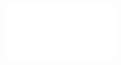 

<iframe src="//player.bilibili.com/player.html?aid=368941619&bvid=BV1E94y1K7Gs&cid=1411689238&p=1" scrolling="no" border="0" frameborder="no" framespacing="0" allowfullscreen="true"> </iframe>


